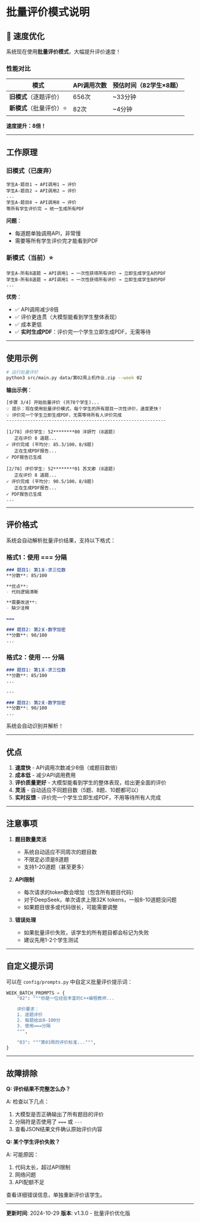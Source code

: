 # 批量评价模式说明

## 🚀 速度优化

系统现在使用**批量评价模式**，大幅提升评价速度！

### 性能对比

| 模式 | API调用次数 | 预估时间（82学生×8题） |
|------|------------|----------------------|
| **旧模式**（逐题评价） | 656次 | ~33分钟 |
| **新模式**（批量评价）⭐ | 82次 | ~4分钟 |

**速度提升：8倍！**

---

## 工作原理

### 旧模式（已废弃）
```
学生A-题目1 → API调用1 → 评价
学生A-题目2 → API调用2 → 评价
...
学生A-题目8 → API调用8 → 评价
等所有学生评价完 → 统一生成所有PDF
```
**问题**：
- 每道题单独调用API，非常慢
- 需要等所有学生评价完才能看到PDF

### 新模式（当前）⭐
```
学生A-所有8道题 → API调用1 → 一次性获得所有评价 → 立即生成学生A的PDF
学生B-所有8道题 → API调用1 → 一次性获得所有评价 → 立即生成学生B的PDF
...
```
**优势**：
- ✅ API调用减少8倍
- ✅ 评价更连贯（大模型能看到学生整体表现）
- ✅ 成本更低
- ✅ **实时生成PDF**：评价完一个学生立即生成PDF，无需等待

---

## 使用示例

```bash
# 运行批量评价
python3 src/main.py data/第02周上机作业.zip --week 02
```

**输出示例**：
```
[步骤 3/4] 开始批量评价 (共78个学生)...
💡 提示：现在使用批量评价模式，每个学生的所有题目一次性评价，速度更快！
💡 评价完一个学生立即生成PDF，无需等待所有人评价完成
------------------------------------------------------------

[1/78] 评价学生: 52********00 泮妍竹 (8道题)
   正在评价 8 道题...
✓ 评价完成 (平均分: 85.3/100，8/8题)
   正在生成PDF报告...
✓ PDF报告已生成

[2/78] 评价学生: 52********01 苏文卿 (8道题)
   正在评价 8 道题...
✓ 评价完成 (平均分: 90.5/100，8/8题)
   正在生成PDF报告...
✓ PDF报告已生成
...
```

---

## 评价格式

系统会自动解析批量评价结果，支持以下格式：

### 格式1：使用 ===  分隔
```markdown
### 题目1: 第1关-求三位数
**分数**: 85/100

**优点**:
- 代码逻辑清晰

**需要改进**:
- 缺少注释

===

### 题目2: 第2关-数字加密
**分数**: 90/100
...
```

### 格式2：使用 --- 分隔
```markdown
### 题目1: 第1关-求三位数
**分数**: 85/100
...

---

### 题目2: 第2关-数字加密
**分数**: 90/100
...
```

系统会自动识别并解析！

---

## 优点

1. **速度快** - API调用次数减少8倍（或题目数倍）
2. **成本低** - 减少API调用费用
3. **评价质量更好** - 大模型能看到学生的整体表现，给出更全面的评价
4. **灵活** - 自动适应不同题目数（5题、8题、10题都可以）
5. **实时反馈** - 评价完一个学生立即生成PDF，不用等待所有人完成

---

## 注意事项

1. **题目数量灵活**
   - 系统自动适应不同周次的题目数
   - 不限定必须是8道题
   - 支持1-20道题（甚至更多）

2. **API限制**
   - 每次请求的token数会增加（包含所有题目代码）
   - 对于DeepSeek，单次请求上限32K tokens，一般8-10道题没问题
   - 如果题目很多或代码很长，可能需要调整

3. **错误处理**
   - 如果批量评价失败，该学生的所有题目都会标记为失败
   - 建议先用1-2个学生测试

---

## 自定义提示词

可以在 `config/prompts.py` 中自定义批量评价提示词：

```python
WEEK_BATCH_PROMPTS = {
    "02": """你是一位经验丰富的C++编程教师...

    评价要求：
    1. 逐题评价
    2. 每题给出0-100分
    3. 使用===分隔
    """,

    "03": """第03周的评价标准...""",
}
```

---

## 故障排除

**Q: 评价结果不完整怎么办？**

A: 检查以下几点：
1. 大模型是否正确输出了所有题目的评价
2. 分隔符是否使用了 `===` 或 `---`
3. 查看JSON结果文件确认原始评价内容

**Q: 某个学生评价失败？**

A: 可能原因：
1. 代码太长，超过API限制
2. 网络问题
3. API配额不足

查看详细错误信息，单独重新评价该学生。

---

**更新时间**: 2024-10-29
**版本**: v1.3.0 - 批量评价优化版
